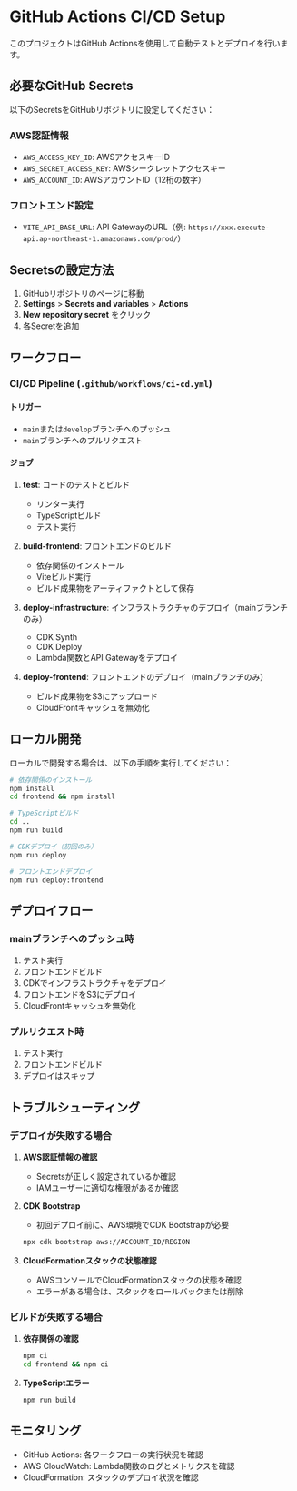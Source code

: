 # GitHub Actions CI/CD Setup

このプロジェクトはGitHub Actionsを使用して自動テストとデプロイを行います。

## 必要なGitHub Secrets

以下のSecretsをGitHubリポジトリに設定してください：

### AWS認証情報
- `AWS_ACCESS_KEY_ID`: AWSアクセスキーID
- `AWS_SECRET_ACCESS_KEY`: AWSシークレットアクセスキー
- `AWS_ACCOUNT_ID`: AWSアカウントID（12桁の数字）

### フロントエンド設定
- `VITE_API_BASE_URL`: API GatewayのURL（例: `https://xxx.execute-api.ap-northeast-1.amazonaws.com/prod/`）

## Secretsの設定方法

1. GitHubリポジトリのページに移動
2. **Settings** > **Secrets and variables** > **Actions**
3. **New repository secret** をクリック
4. 各Secretを追加

## ワークフロー

### CI/CD Pipeline (`.github/workflows/ci-cd.yml`)

#### トリガー
- `main`または`develop`ブランチへのプッシュ
- `main`ブランチへのプルリクエスト

#### ジョブ

1. **test**: コードのテストとビルド
   - リンター実行
   - TypeScriptビルド
   - テスト実行

2. **build-frontend**: フロントエンドのビルド
   - 依存関係のインストール
   - Viteビルド実行
   - ビルド成果物をアーティファクトとして保存

3. **deploy-infrastructure**: インフラストラクチャのデプロイ（mainブランチのみ）
   - CDK Synth
   - CDK Deploy
   - Lambda関数とAPI Gatewayをデプロイ

4. **deploy-frontend**: フロントエンドのデプロイ（mainブランチのみ）
   - ビルド成果物をS3にアップロード
   - CloudFrontキャッシュを無効化

## ローカル開発

ローカルで開発する場合は、以下の手順を実行してください：

```bash
# 依存関係のインストール
npm install
cd frontend && npm install

# TypeScriptビルド
cd ..
npm run build

# CDKデプロイ（初回のみ）
npm run deploy

# フロントエンドデプロイ
npm run deploy:frontend
```

## デプロイフロー

### mainブランチへのプッシュ時
1. テスト実行
2. フロントエンドビルド
3. CDKでインフラストラクチャをデプロイ
4. フロントエンドをS3にデプロイ
5. CloudFrontキャッシュを無効化

### プルリクエスト時
1. テスト実行
2. フロントエンドビルド
3. デプロイはスキップ

## トラブルシューティング

### デプロイが失敗する場合

1. **AWS認証情報の確認**
   - Secretsが正しく設定されているか確認
   - IAMユーザーに適切な権限があるか確認

2. **CDK Bootstrap**
   - 初回デプロイ前に、AWS環境でCDK Bootstrapが必要
   ```bash
   npx cdk bootstrap aws://ACCOUNT_ID/REGION
   ```

3. **CloudFormationスタックの状態確認**
   - AWSコンソールでCloudFormationスタックの状態を確認
   - エラーがある場合は、スタックをロールバックまたは削除

### ビルドが失敗する場合

1. **依存関係の確認**
   ```bash
   npm ci
   cd frontend && npm ci
   ```

2. **TypeScriptエラー**
   ```bash
   npm run build
   ```

## モニタリング

- GitHub Actions: 各ワークフローの実行状況を確認
- AWS CloudWatch: Lambda関数のログとメトリクスを確認
- CloudFormation: スタックのデプロイ状況を確認
